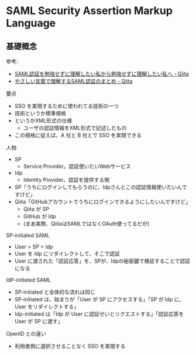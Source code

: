 # SAML Security Assertion Markup Language

## 基礎概念
参考:

- [SAML認証を勉強せずに理解したい私から勉強せずに理解したい私へ - Qiita](https://qiita.com/khsk/items/10a136bded197272094a)
- [やさしい言葉で理解するSAML認証のまとめ - Qiita](https://qiita.com/pasta_kun/items/4a57bd3b71ac8bf5d736)

要点

- SSO を実現するために使われてる技術の一つ
- 技術というか標準規格
- というかXML形式の仕様
    - ユーザの認証情報をXML形式で記述したもの
- この規格に従えば、A 社と B 社とで SSO を実現できる

人物

- SP
    - Service Provider。認証使いたいWebサービス
- Idp
    - Identity Provider。認証を提供する側
- SP「うちにログインしてもらうのに、Idpさんとこの認証情報使いたいんですけど」
- Qiita「GitHubアカウントでうちにログインできるようにしたいんですけど」
    - Qiita が SP
    - GitHub が Idp
    - (まあ実際、QiitaはSAMLではなくOAuth使ってるだが)

SP-initiated SAML

- User > SP > Idp
- User を Idp にリダイレクトして、そこで認証
- User に渡された「認証応答」を、SPが、Idpの秘密鍵で検証することで認証になる

IdP-initiated SAML

- SP-initiated と全体的な流れは同じ
- SP-initiated は、始まりが「User が SP にアクセスする」「SP が Idp に、User をリダイレクトする」
- Idp-initiated は「Idp が User に認証せいとリクエストする」「認証応答を User が SP に渡す」

OpenID との違い

- 利用者側に選択させることなく SSO を実現する

